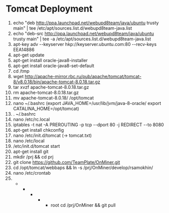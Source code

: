 # Tomcat Deployment

1. echo "deb http://ppa.launchpad.net/webupd8team/java/ubuntu trusty main" | tee /etc/apt/sources.list.d/webupd8team-java.list
2. echo "deb-src http://ppa.launchpad.net/webupd8team/java/ubuntu trusty main" | tee -a /etc/apt/sources.list.d/webupd8team-java.list
3. apt-key adv --keyserver hkp://keyserver.ubuntu.com:80 --recv-keys EEA14886
4. apt-get update
5. apt-get install oracle-java8-installer
6. apt-get install oracle-java8-set-default
7. cd /tmp
8. wget http://apache-mirror.rbc.ru/pub/apache/tomcat/tomcat-8/v8.0.18/bin/apache-tomcat-8.0.18.tar.gz
9. tar xvzf apache-tomcat-8.0.18.tar.gz
10. rm apache-tomcat-8.0.18.tar.gz
11. mv apache-tomcat-8.0.18/ /opt/tomcat
12. nano ~/.bashrc (export JAVA_HOME=/usr/lib/jvm/java-8-oracle/     export CATALINA_HOME=/opt/tomcat)
13. . ~/.bashrc
14. nano /etc/rc.local
15. iptables -t nat -A PREROUTING -p tcp --dport 80 -j REDIRECT --to 8080
16. apt-get install chkconfig
17. nano /etc/init.d/tomcat (-> tomcat.txt)
18. nano /etc/local
19. /etc/init.d/tomcat start
20. apt-get install git
21. mkdir /prj && cd prj
22. git clone https://github.com/TeamPlate/OnMiner.git
23. cd /opt/tomcat/webbaps && ln -s /prj/OnMiner/develop/rsamokhin/
24. nano /etc/crontab
25. *  *    * * *   root    cd /prj/OnMiner && git pull



